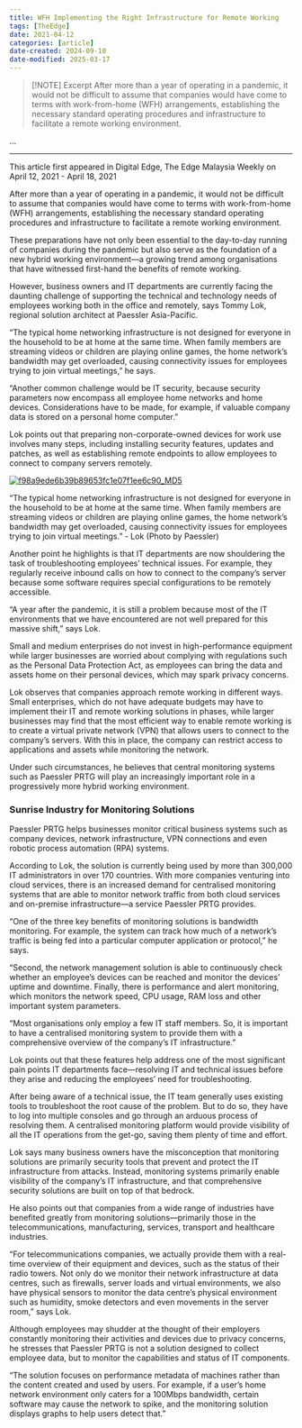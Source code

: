 ```yaml
---
title: WFH Implementing the Right Infrastructure for Remote Working
tags: [TheEdge]
date: 2021-04-12
categories: [article]
date-created: 2024-09-10
date-modified: 2025-03-17
---
```


> [!NOTE] Excerpt
> After more than a year of operating in a pandemic, it would not be difficult to assume that companies would have come to terms with work-from-home (WFH) arrangements, establishing the necessary standard operating procedures and infrastructure to facilitate a remote working environment.

…

---

This article first appeared in Digital Edge, The Edge Malaysia Weekly on April 12, 2021 - April 18, 2021

After more than a year of operating in a pandemic, it would not be difficult to assume that companies would have come to terms with work-from-home (WFH) arrangements, establishing the necessary standard operating procedures and infrastructure to facilitate a remote working environment.

These preparations have not only been essential to the day-to-day running of companies during the pandemic but also serve as the foundation of a new hybrid working environment—a growing trend among organisations that have witnessed first-hand the benefits of remote working.

However, business owners and IT departments are currently facing the daunting challenge of supporting the technical and technology needs of employees working both in the office and remotely, says Tommy Lok, regional solution architect at Paessler Asia-Pacific.

“The typical home networking infrastructure is not designed for everyone in the household to be at home at the same time. When family members are streaming videos or children are playing online games, the home network’s bandwidth may get overloaded, causing connectivity issues for employees trying to join virtual meetings,” he says.

“Another common challenge would be IT security, because security parameters now encompass all employee home networks and home devices. Considerations have to be made, for example, if valuable company data is stored on a personal home computer.”

Lok points out that preparing non-corporate-owned devices for work use involves many steps, including installing security features, updates and patches, as well as establishing remote endpoints to allow employees to connect to company servers remotely.

[![f98a9ede6b39b89653fc1e07f1ee6c90_MD5](/media/f98a9ede6b39b89653fc1e07f1ee6c90_MD5.jpg)](https://assets.theedgemarkets.com/pictures/DE4-tommy-tem1365_theedgemarkets.jpg)

“The typical home networking infrastructure is not designed for everyone in the household to be at home at the same time. When family members are streaming videos or children are playing online games, the home network’s bandwidth may get overloaded, causing connectivity issues for employees trying to join virtual meetings.” - Lok (Photo by Paessler)

Another point he highlights is that IT departments are now shouldering the task of troubleshooting employees’ technical issues. For example, they regularly receive inbound calls on how to connect to the company’s server because some software requires special configurations to be remotely accessible.

“A year after the pandemic, it is still a problem because most of the IT environments that we have encountered are not well prepared for this massive shift,” says Lok.

Small and medium enterprises do not invest in high-performance equipment while larger businesses are worried about complying with regulations such as the Personal Data Protection Act, as employees can bring the data and assets home on their personal devices, which may spark privacy concerns.

Lok observes that companies approach remote working in different ways. Small enterprises, which do not have adequate budgets may have to implement their IT and remote working solutions in phases, while larger businesses may find that the most efficient way to enable remote working is to create a virtual private network (VPN) that allows users to connect to the company’s servers. With this in place, the company can restrict access to applications and assets while monitoring the network.

Under such circumstances, he believes that central monitoring systems such as Paessler PRTG will play an increasingly important role in a progressively more hybrid working environment.

### Sunrise Industry for Monitoring Solutions

Paessler PRTG helps businesses monitor critical business systems such as company devices, network infrastructure, VPN connections and even robotic process automation (RPA) systems.

According to Lok, the solution is currently being used by more than 300,000 IT administrators in over 170 countries. With more companies venturing into cloud services, there is an increased demand for centralised monitoring systems that are able to monitor network traffic from both cloud services and on-premise infrastructure—a service Paessler PRTG provides.

“One of the three key benefits of monitoring solutions is bandwidth monitoring. For example, the system can track how much of a network’s traffic is being fed into a particular computer application or protocol,” he says.

“Second, the network management solution is able to continuously check whether an employee’s devices can be reached and monitor the devices’ uptime and downtime. Finally, there is performance and alert monitoring, which monitors the network speed, CPU usage, RAM loss and other important system parameters.

“Most organisations only employ a few IT staff members. So, it is important to have a centralised monitoring system to provide them with a comprehensive overview of the company’s IT infrastructure.”

Lok points out that these features help address one of the most significant pain points IT departments face—resolving IT and technical issues before they arise and reducing the employees’ need for troubleshooting.

After being aware of a technical issue, the IT team generally uses existing tools to troubleshoot the root cause of the problem. But to do so, they have to log into multiple consoles and go through an arduous process of resolving them. A centralised monitoring platform would provide visibility of all the IT operations from the get-go, saving them plenty of time and effort.

Lok says many business owners have the misconception that monitoring solutions are primarily security tools that prevent and protect the IT infrastructure from attacks. Instead, monitoring systems primarily enable visibility of the company’s IT infrastructure, and that comprehensive security solutions are built on top of that bedrock.

He also points out that companies from a wide range of industries have benefited greatly from monitoring solutions—primarily those in the telecommunications, manufacturing, services, transport and healthcare industries.

“For telecommunications companies, we actually provide them with a real-time overview of their equipment and devices, such as the status of their radio towers. Not only do we monitor their network infrastructure at data centres, such as firewalls, server loads and virtual environments, we also have physical sensors to monitor the data centre’s physical environment such as humidity, smoke detectors and even movements in the server room,” says Lok.

Although employees may shudder at the thought of their employers constantly monitoring their activities and devices due to privacy concerns, he stresses that Paessler PRTG is not a solution designed to collect employee data, but to monitor the capabilities and status of IT components.

“The solution focuses on performance metadata of machines rather than the content created and used by users. For example, if a user’s home network environment only caters for a 100Mbps bandwidth, certain software may cause the network to spike, and the monitoring solution displays graphs to help users detect that.”

